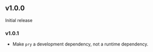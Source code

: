 ## v1.0.0
Initial release

### v1.0.1
 - Make `pry` a development dependency, not a runtime dependency.
